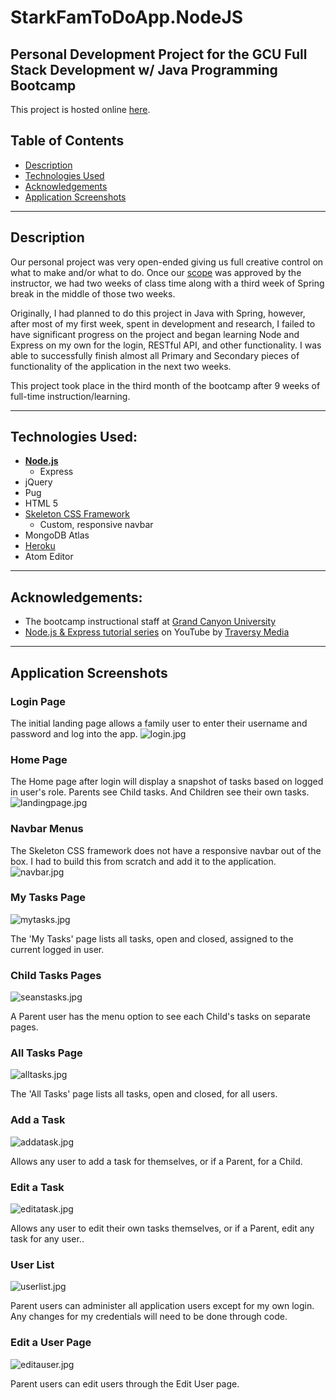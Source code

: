 # StarkFamToDoApp.NodeJS
## Personal Development Project for the GCU Full Stack Development w/ Java Programming Bootcamp

This project is hosted online [here](https://tws-app01.herokuapp.com/).

## Table of Contents

- [Description](#description)
- [Technologies Used](#technologies-used)
- [Acknowledgements](#acknowledgements)
- [Application Screenshots](#application-screenshots)

---
## Description
Our personal project was very open-ended giving us full creative control on what to make and/or what to do. Once our [scope](https://docs.google.com/document/d/1CXKu2SBiXJTveR-7KPmo8l-QiKO1IWxiq9o06056mg0/edit?usp=sharing) was approved by the instructor, we had two weeks of class time along with a third week of Spring break in the middle of those two weeks.  

Originally, I had planned to do this project in Java with Spring, however, after most of my first week, spent in development and research, I failed to have significant progress on the project and began learning Node and Express on my own for the login, RESTful API, and other functionality.  I was able to successfully finish almost all Primary and Secondary pieces of functionality of the application in the next two weeks.

This project took place in the third month of the bootcamp after 9 weeks of full-time instruction/learning.  

---
## Technologies Used:
- [**Node.js**](https://nodejs.org/en/)
  - Express
- jQuery
- Pug
- HTML 5
- [Skeleton CSS Framework](http://getskeleton.com/)
  - Custom, responsive navbar
- MongoDB Atlas
- [Heroku](https://www.heroku.com/)
- Atom Editor

---
## Acknowledgements:

- The bootcamp instructional staff at [Grand Canyon University](https://www.gcu.edu/degree-programs/java-programming-certificate)
- [Node.js & Express tutorial series](https://www.youtube.com/playlist?list=PLillGF-RfqbYRpji8t4SxUkMxfowG4Kqp) on YouTube by [Traversy Media](https://www.youtube.com/channel/UC29ju8bIPH5as8OGnQzwJyA)

---
## Application Screenshots

### **Login Page**
The initial landing page allows a family user to enter their username and password and log into the app.
![login.jpg](/screenshots/login.jpg)

### **Home Page**
The Home page after login will display a snapshot of tasks based on logged in user's role.  Parents see Child tasks.  And Children see their own tasks.
![landingpage.jpg](/screenshots/landingpage.jpg)

### **Navbar Menus**
The Skeleton CSS framework does not have a responsive navbar out of the box. I had to build this from scratch and add it to the application.
![navbar.jpg](/screenshots/navbar.jpg)

### **My Tasks Page**
![mytasks.jpg](/screenshots/mytasks.jpg)

The 'My Tasks' page lists all tasks, open and closed, assigned to the current logged in user.

### **Child Tasks Pages**
![seanstasks.jpg](/screenshots/seanstasks.jpg)

A Parent user has the menu option to see each Child's tasks on separate pages.

### **All Tasks Page**
![alltasks.jpg](/screenshots/alltasks.jpg)

The 'All Tasks' page lists all tasks, open and closed, for all users. 

### **Add a Task**
![addatask.jpg](/screenshots/addatask.jpg)

Allows any user to add a task for themselves, or if a Parent, for a Child.

### **Edit a Task**
![editatask.jpg](/screenshots/editatask.jpg)

Allows any user to edit their own tasks themselves, or if a Parent, edit any task for any user..

### **User List**
![userlist.jpg](/screenshots/userlist.jpg)

Parent users can administer all application users except for my own login.  Any changes for my credentials will need to be done through code.

### **Edit a User Page**
![editauser.jpg](/screenshots/editauser.jpg)

Parent users can edit users through the Edit User page.
